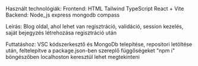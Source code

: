 Használt technológiák: 
  Frontend: HTML Tailwind TypeScript React + Vite 
  Backend: Node_js express mongodb compass

Leírás: Blog oldal, ahol lehet van regisztráció, validáció, session kezelés, saját bejegyzés létrehozása regisztráció után 

Futtatáshoz: VSC kódszerkesztő és MongoDb telepítése, repositori letöltése után, feltelepítve a package.json-ben szereplő függőségeket "npm i" böngészőben localhoston keresztül lehet megtekinteni
